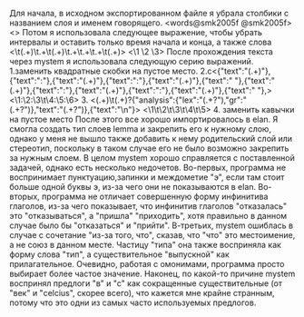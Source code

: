 Для начала, в исходном экспортированном файле я убрала столбики с названием слоя и именем говорящего. 
<words@smk2005f	@smk2005f>
<>
Потом я использовала следующее выражение, чтобы убрать интервалы и оставить только время начала и конца, а также слова
<\t(.+)\t.+\t(.+)\t.+\t.+\t.+\t(.+)>
<\1 \2 \3>
После прохождения текста через mystem я использовала следующую серию выражений. 
1.заменить квадратные скобки на пустое место.
2.c<{"text":"(.+)"},{"text":":"},{"text":"(.+)"},{"text":":"},{"text":"(.+)"},{"text":" "},{"text":"(.+)"},{"text":":"},{"text":"(.+)"},{"text":":"},{"text":"(.+)"},{"text":" "},>
<\1:\2:\3\t\4:\5:\6>
3. <(.+)\t(.+)?{"analysis":{"lex":"(.+?"),"gr":"(.+?")},"text":"(.+?")},{"text":"\\n"}>
<\1\t\2\t\3\t\4\t\5>
4. заменить кавычки на пустое место
После этого все хорошо импортировалось в elan. Я смогла создать тип слоев lemma и закрепить его к нужному слою, однако у меня не вышло также добавить к нему родительский слой или  стереотип, поскольку в таком случае его не было возможно закрепить за нужным слоем.
В целом mystem хорошо справляется с поставленной задачей, однако есть несколько недочетов. Во-первых, программа не воспринимает пунктуацию,запинки и междометие \"э\", если там стоит больше одной буквы э, из-за чего они не показываются в elan. Во-вторых, программа не отличает совершенную форму инфинитива глаголов, из-за чего показывает, что инфинитив глаголов \"отказалась\" это \"отказываться\", а \"пришла\" \"приходить\", хотя правильно в данном случае было бы \"отказаться\" и \"прийти\". В-третьих, mystem ошиблась в случае с сочетание \"из-за того, что\", сказав, что \"что\" это местоимение, а не союз в данном месте. Частицу \"типа\" она также восприняла как форму слова \"тип\", а существительное \"выпускной\" как прилагательное. Очевидно, работая с омонимами, программа просто выбирает более частое значение. Наконец, по какой-то причине mystem воспринял предлоги \"в\" и \"с\" как сокращенные существительные (от \"век\" и \"celcius\", скорее всего), что кажется мне крайне странным, потому что это одни из самых часто используемых предлогов.